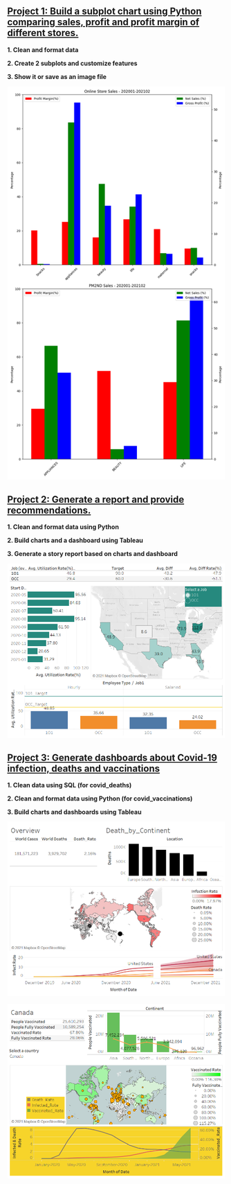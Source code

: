 ## [Project 1: Build a subplot chart using Python comparing sales, profit and profit margin of different stores.](https://github.com/checkming00/Portfolio/tree/main/python_visualization)

**1. Clean and format data**

**2. Create 2 subplots and customize features**

**3. Show it or save as an image file**


![](https://github.com/checkming00/Portfolio/blob/main/python_visualization/img.png)




## [Project 2: Generate a report and provide recommendations.](https://github.com/checkming00/Portfolio/tree/main/Utilization_rate)

**1. Clean and format data using Python**

**2. Build charts and a dashboard using Tableau**

**3. Generate a story report based on charts and dashboard**

![](https://github.com/checkming00/Portfolio/blob/main/Utilization_rate/UR_Report.png)




## [Project 3: Generate dashboards about Covid-19 infection, deaths and vaccinations](https://github.com/checkming00/Portfolio/tree/main/Covid)

**1. Clean data using SQL (for covid_deaths)**

**2. Clean and format data using Python (for covid_vaccinations)**

**3. Build charts and dashboards using Tableau**

![](https://github.com/checkming00/Portfolio/blob/main/Covid/Deaths%20Summary.png)

![](https://github.com/checkming00/Portfolio/blob/main/Covid/Vaccination%20Summary.png)
